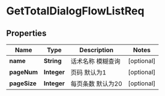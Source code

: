 

# GetTotalDialogFlowListReq

## Properties

Name | Type | Description | Notes
------------ | ------------- | ------------- | -------------
**name** | **String** | 话术名称 模糊查询 |  [optional]
**pageNum** | **Integer** | 页码 默认为1 |  [optional]
**pageSize** | **Integer** | 每页条数 默认为20 |  [optional]



